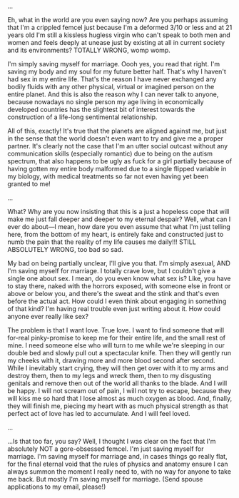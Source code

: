 <!--t I&#039;m saving myself for marriage. t-->
<!--d ... Eh, what in the world are you even saying now? Are you perhaps assuming that I&#039;m a crippled femcel just because I&#039;m a deformed 3/10 or d-->
<!--tag Random tag-->

...

Eh, what in the world are you even saying now? Are you perhaps assuming that I'm a crippled femcel just because I'm a deformed 3/10 or less and at 21 years old I'm still a kissless hugless virgin who can't speak to both men and women and feels deeply at unease just by existing at all in current society and its environments? TOTALLY WRONG, womp womp.

I'm simply saving myself for marriage. Oooh yes, you read that right. I'm saving my body and my soul for my future better half. That's why I haven't had sex in my entire life. That's the reason I have never exchanged any bodily fluids with any other physical, virtual or imagined person on the entire planet. And this is also the reason why I can never talk to anyone, because nowadays no single person my age living in economically developed countries has the slightest bit of interest towards the construction of a life-long sentimental relationship.

All of this, exactly! It's true that the planets are aligned against me, but just in the sense that the world doesn't even want to try and give me a proper partner. It's clearly not the case that I'm an utter social outcast without any communication skills (especially romantic) due to being on the autism spectrum, that also happens to be ugly as fuck for a girl partially because of having gotten my entire body malformed due to a single flipped variable in my biology, with medical treatments so far not even having yet been granted to me!

...

What? Why are you now insisting that this is a just a hopeless cope that will make me just fall deeper and deeper to my eternal despair? Well, what can I ever do about—I mean, how dare you even assume that what I'm just telling here, from the bottom of my heart, is entirely fake and constructed just to numb the pain that the reality of my life causes me daily!!! STILL ABSOLUTELY WRONG, too bad so sad.

My bad on being partially unclear, I'll give you that. I'm simply asexual, AND I'm saving myself for marriage. I totally crave love, but I couldn't give a single one about sex. I mean, do you even know what sex is? Like, you have to stay there, naked with the horrors exposed, with someone else in front or above or below you, and there's the sweat and the stink and that's even before the actual act. How could I even think about engaging in something of that kind? I'm having real trouble even just writing about it. How could anyone ever really like sex?

The problem is that I want love. True love. I want to find someone that will for-real pinky-promise to keep me for their entire life, and the small rest of mine. I need someone else who will turn to me while we're sleeping in our double bed and slowly pull out a spectacular knife. Then they will gently run my cheeks with it, drawing more and more blood second after second. While I inevitably start crying, they will then get over with it to my arms and destroy them, then to my legs and wreck them, then to my disgusting genitals and remove then out of the world all thanks to the blade. And I will be happy. I will not scream out of pain, I will not try to escape, because they will kiss me so hard that I lose almost as much oxygen as blood. And, finally, they will finish me, piecing my heart with as much physical strength as that perfect act of love has led to accumulate. And I will feel loved.

...

...Is that too far, you say? Well, I thought I was clear on the fact that I'm absolutely NOT a gore-obsessed femcel. I'm just saving myself for marriage. I'm saving myself for marriage and, in cases things go really flat, for the final eternal void that the rules of physics and anatomy ensure I can always summon the moment I really need to, with no way for anyone to take me back. But mostly I'm saving myself for marriage. (Send spouse applications to my email, please!)